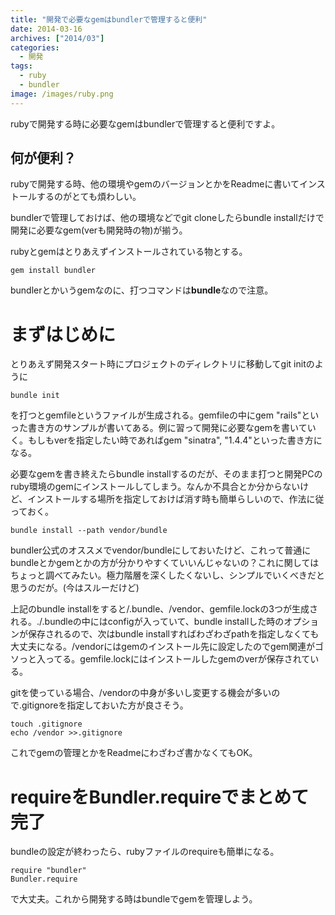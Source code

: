 ```yaml
---
title: "開発で必要なgemはbundlerで管理すると便利"
date: 2014-03-16
archives: ["2014/03"]
categories:
  - 開発
tags:
  - ruby
  - bundler
image: /images/ruby.png
---
```

rubyで開発する時に必要なgemはbundlerで管理すると便利ですよ。

<!--more-->

## 何が便利？

rubyで開発する時、他の環境やgemのバージョンとかをReadmeに書いてインストールするのがとても煩わしい。

bundlerで管理しておけば、他の環境などでgit cloneしたらbundle installだけで開発に必要なgem(verも開発時の物)が揃う。

rubyとgemはとりあえずインストールされている物とする。

`gem install bundler`

bundlerとかいうgemなのに、打つコマンドは**bundle**なので注意。

# まずはじめに

とりあえず開発スタート時にプロジェクトのディレクトリに移動してgit initのように

`bundle init`

を打つとgemfileというファイルが生成される。gemfileの中にgem "rails"といった書き方のサンプルが書いてある。例に習って開発に必要なgemを書いていく。もしもverを指定したい時であればgem "sinatra", "1.4.4"といった書き方になる。

必要なgemを書き終えたらbundle installするのだが、そのまま打つと開発PCのruby環境のgemにインストールしてしまう。なんか不具合とか分からないけど、インストールする場所を指定しておけば消す時も簡単らしいので、作法に従っておく。

`bundle install --path vendor/bundle`

bundler公式のオススメでvendor/bundleにしておいたけど、これって普通にbundleとかgemとかの方が分かりやすくていいんじゃないの？これに関してはちょっと調べてみたい。極力階層を深くしたくないし、シンプルでいくべきだと思うのだが。(今はスルーだけど)

上記のbundle installをすると/.bundle、/vendor、gemfile.lockの3つが生成される。./.bundleの中にはconfigが入っていて、bundle installした時のオプションが保存されるので、次はbundle installすればわざわざpathを指定しなくても大丈夫になる。/vendorにはgemのインストール先に設定したのでgem関連がゴソっと入ってる。gemfile.lockにはインストールしたgemのverが保存されている。

gitを使っている場合、/vendorの中身が多いし変更する機会が多いので.gitignoreを指定しておいた方が良さそう。

```
touch .gitignore
echo /vendor >>.gitignore
```

これでgemの管理とかをReadmeにわざわざ書かなくてもOK。

# requireをBundler.requireでまとめて完了

bundleの設定が終わったら、rubyファイルのrequireも簡単になる。

```
require "bundler"
Bundler.require
```

で大丈夫。これから開発する時はbundleでgemを管理しよう。

